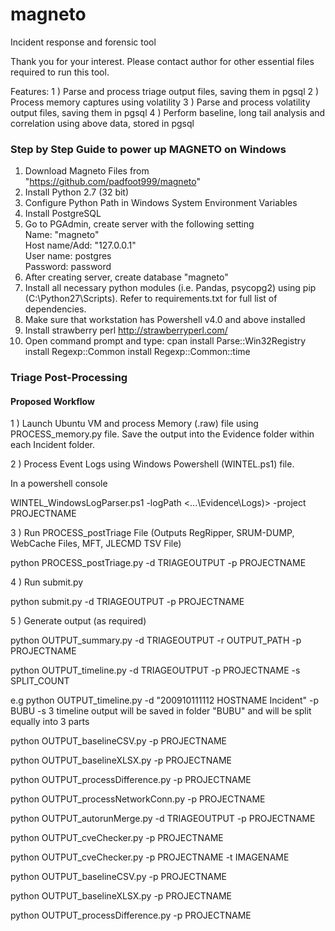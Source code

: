# magneto
Incident response and forensic tool

Thank you for your interest. Please contact author for other essential files required to run this tool.

Features: 
1 ) Parse and process triage output files, saving them in pgsql 
2 ) Process memory captures using volatility 
3 ) Parse and process volatility output files, saving them in pgsql 
4 ) Perform baseline, long tail analysis and correlation using above data, stored in pgsql

### Step by Step Guide to power up MAGNETO on Windows

1. Download Magneto Files from "https://github.com/padfoot999/magneto"
2. Install Python 2.7 (32 bit)
3. Configure Python Path in Windows System Environment Variables
4. Install PostgreSQL
5. Go to PGAdmin, create server with the following setting
        <br />Name: "magneto"
        <br />Host name/Add: "127.0.0.1"
        <br />User name: postgres
        <br />Password: password
6. After creating server, create database "magneto"
7. Install all necessary python modules (i.e. Pandas, psycopg2) using pip (C:\Python27\Scripts). Refer to requirements.txt for full list of dependencies.
8. Make sure that workstation has Powershell v4.0 and above installed
9. Install strawberry perl 
http://strawberryperl.com/
10. Open command prompt and type: 
cpan
install Parse::Win32Registry
install Regexp::Common
install Regexp::Common::time

### Triage Post-Processing

#### Proposed Workflow
1 ) Launch Ubuntu VM and process Memory (.raw) file using PROCESS_memory.py file. 
Save the output into the Evidence folder within each Incident folder.

2 ) Process Event Logs using Windows Powershell (WINTEL.ps1) file.

In a powershell console

WINTEL_WindowsLogParser.ps1 -logPath <...\Evidence\Logs)> -project PROJECTNAME

3 ) Run PROCESS_postTriage File (Outputs RegRipper, SRUM-DUMP, WebCache Files, MFT, JLECMD TSV File)

python PROCESS_postTriage.py -d TRIAGEOUTPUT -p PROJECTNAME

4 ) Run submit.py 

python submit.py -d TRIAGEOUTPUT -p PROJECTNAME

5 ) Generate output (as required)

python OUTPUT_summary.py -d TRIAGEOUTPUT -r OUTPUT_PATH -p PROJECTNAME

python OUTPUT_timeline.py -d TRIAGEOUTPUT  -p PROJECTNAME -s SPLIT_COUNT

e.g python OUTPUT_timeline.py -d "200910111112 HOSTNAME Incident" -p BUBU -s 3
timeline output will be saved in folder "BUBU" and will be split equally into 3 parts

python OUTPUT_baselineCSV.py -p PROJECTNAME

python OUTPUT_baselineXLSX.py -p PROJECTNAME

python OUTPUT_processDifference.py -p PROJECTNAME  

python OUTPUT_processNetworkConn.py -p PROJECTNAME  

python OUTPUT_autorunMerge.py -d TRIAGEOUTPUT -p PROJECTNAME  

python OUTPUT_cveChecker.py -p PROJECTNAME

python OUTPUT_cveChecker.py -p PROJECTNAME -t IMAGENAME

python OUTPUT_baselineCSV.py -p PROJECTNAME

python OUTPUT_baselineXLSX.py -p PROJECTNAME

python OUTPUT_processDifference.py -p PROJECTNAME  
